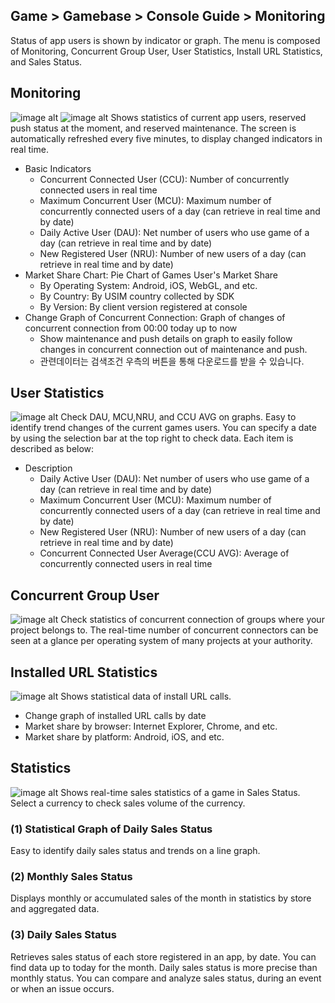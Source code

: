 ## Game > Gamebase > Console Guide > Monitoring

Status of app users is shown by indicator or graph.
The menu is composed of Monitoring, Concurrent Group User, User Statistics, Install URL Statistics, and Sales Status.


## Monitoring
![image alt](http://static.toastoven.net/prod_gamebase/Operators_Guide/Console_Monitoring_Monitoring1_1.2.png)
![image alt](http://static.toastoven.net/prod_gamebase/Operators_Guide/Console_Monitoring_Monitoring2_1.2.png)
Shows statistics of current app users, reserved push status at the moment, and reserved maintenance.
The screen is automatically refreshed every five minutes, to display changed indicators in real time.

* Basic Indicators
    * Concurrent Connected User (CCU): Number of concurrently connected users in real time
    * Maximum Concurrent User (MCU): Maximum number of concurrently connected users of a day (can retrieve in real time and by date)
    * Daily Active User (DAU): Net number of users who use game of a day (can retrieve in real time and by date)
    * New Registered User (NRU): Number of new users of a day (can retrieve in real time and by date)
* Market Share Chart: Pie Chart of Games User's Market Share
    * By Operating System: Android, iOS, WebGL, and etc.
    * By Country: By USIM country collected by SDK
    * By Version: By client version registered at console
* Change Graph of Concurrent Connection: Graph of changes of concurrent connection from 00:00 today up to now
	* Show maintenance and push details on graph to easily follow changes in concurrent connection out of maintenance and push.
	* 관련데이터는 검색조건 우측의 버튼을 통해 다운로드를 받을 수 있습니다.

## User Statistics
![image alt](http://static.toastoven.net/prod_gamebase/Operators_Guide/Console_Monitoring_UserStatistics1_1.0.png)
Check DAU, MCU,NRU, and CCU AVG on graphs.
Easy to identify trend changes of the current games users.
You can specify a date by using the selection bar at the top right to check data.
Each item is described as below:

* Description
    * Daily Active User (DAU): Net number of users who use game of a day (can retrieve in real time and by date)
    * Maximum Concurrent User (MCU): Maximum number of concurrently connected users of a day (can retrieve in real time and by date)
    * New Registered User (NRU): Number of new users of a day (can retrieve in real time and by date)
    * Concurrent Connected User Average(CCU AVG): Average of concurrently connected users in real time

## Concurrent Group User
![image alt](http://static.toastoven.net/prod_gamebase/Operators_Guide/Console_Monitoring_ConcurrentUser1_1.1.png)
Check statistics of concurrent connection of groups where your project belongs to. The real-time number of concurrent connectors can be seen at a glance per operating system of many projects at your authority.


## Installed URL Statistics
![image alt](http://static.toastoven.net/prod_gamebase/Operators_Guide/Console_Monitoring_InstallUrl1_1.0.png)
Shows statistical data of install URL calls.

* Change graph of installed URL calls by date
* Market share by browser: Internet Explorer, Chrome, and etc.
* Market share by platform: Android, iOS, and etc.


## Statistics
![image alt](http://static.toastoven.net/prod_gamebase/Operators_Guide/Console_Monitoring_Statistics1_1.2.png)
Shows real-time sales statistics of a game in Sales Status.
Select a currency to check sales volume of the currency.

### (1) Statistical Graph of Daily Sales Status
Easy to identify daily sales status and trends on a line graph.

### (2) Monthly Sales Status
Displays monthly or accumulated sales of the month in statistics by store and aggregated data.

### (3) Daily Sales Status
Retrieves sales status of each store registered in an app, by date.
You can find data up to today for the month.
Daily sales status is more precise than monthly status. You can compare and analyze sales status, during an event or when an issue occurs.
